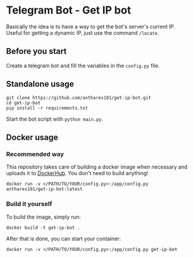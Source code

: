 # Telegram Bot - Get IP bot

Basically the idea is to have a way to get the bot's server's current IP. Useful for getting a dynamic IP, just use the command `/locate`.

## Before you start

Create a telegram bot and fill the variables in the `config.py` file.

## Standalone usage

```
git clone https://github.com/anthares101/get-ip-bot.git
cd get-ip-bot
pip install -r requirements.txt
```

Start the bot script with `python main.py`.

## Docker usage

### Recommended way

This repository takes care of building a docker image when necessary and uploads it to [DockerHub](https://hub.docker.com/r/anthares101/get-ip-bot). You don't need to build anything!

```
docker run -v </PATH/TO/YOUR/config.py>:/app/config.py anthares101/get-ip-bot:latest
```

### Build it yourself

To build the image, simply run:

```
docker build -t get-ip-bot .
```

After that is done, you can start your container:

```
docker run -v </PATH/TO/YOUR/config.py>:/app/config.py get-ip-bot
```
